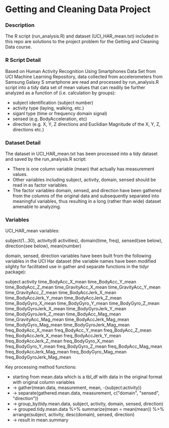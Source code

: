 
# Getting and Cleaning Data Project
### Description
The R script (run_analysis.R) and dataset (UCI_HAR_mean.txt) included in this repo are solutions to the project problem for the Getting and Cleaning Data course.

### R Script Detail
Based on Human Activity Recognition Using Smartphones Data Set from UCI Machine Learning Repository, data collected from accelerometers from Samsung Galaxy S smartphone are read and processed by run_analysis.R script into a tidy data set of mean values that can readily be further analyzed as a function of (i.e. calculation by groups):

* subject identification (subject number)
* activity type (laying, walking, etc.)
* siganl type (time or frequency domain signal)
* sensed (e.g. BodyAcceleration, etc)
* direction (e.g. X, Y, Z directions and Euclidian Magnitude of the X, Y, Z, directions etc.)

### Dataset Detail
The dataset in UCI_HAR_mean.txt has been processed into a tidy dataset and saved by the run_analysis.R script:

* There is one column variable (mean) that actually has measurement values.
* Other variables including subject, activity, domain, sensed should be read in as factor variables.
* The factor variables domain, sensed, and direction have been gathered from the columns of the original data and subsequently separated into meaningful variables, thus resulting in a long (rather than wide) dataset amenable to analyzing.

### Variables

UCI_HAR_mean variables:

subject(1...30), activity(6 activities), domain(time, freq), sensed(see below), direction(see below), mean(number)

domain, sensed, direction variables have been built from the following variables in the UCI Har dataset (the variable names have been modified silghty for facilitated use in gather and separate functions in the tidyr package):

subject
activity
time_BodyAcc_X_mean
time_BodyAcc_Y_mean
time_BodyAcc_Z_mean
time_GravityAcc_X_mean
time_GravityAcc_Y_mean
time_GravityAcc_Z_mean
time_BodyAccJerk_X_mean
time_BodyAccJerk_Y_mean
time_BodyAccJerk_Z_mean
time_BodyGyro_X_mean
time_BodyGyro_Y_mean
time_BodyGyro_Z_mean
time_BodyGyroJerk_X_mean
time_BodyGyroJerk_Y_mean
time_BodyGyroJerk_Z_mean
time_BodyAcc_Mag_mean
time_GravityAcc_Mag_mean
time_BodyAccJerk_Mag_mean
time_BodyGyro_Mag_mean
time_BodyGyroJerk_Mag_mean
freq_BodyAcc_X_mean
freq_BodyAcc_Y_mean
freq_BodyAcc_Z_mean
freq_BodyAccJerk_X_mean
freq_BodyAccJerk_Y_mean
freq_BodyAccJerk_Z_mean
freq_BodyGyro_X_mean
freq_BodyGyro_Y_mean
freq_BodyGyro_Z_mean
freq_BodyAcc_Mag_mean
freq_BodyAccJerk_Mag_mean
freq_BodyGyro_Mag_mean
freq_BodyGyroJerk_Mag_mean

Key processing method functions:
* starting from mean.data which is a tbl_df with data in the original format with original column variables
* -> gather(mean.data, measurement, mean, -(subject:activity))
* -> separate(gathered.mean.data, measurement, c("domain", "sensed", "direction"))
* -> group_by(tidy.mean.data, subject, activity, domain, sensed, direction)
* -> grouped.tidy.mean.data %>%
     summarize(mean = mean(mean)) %>%
     arrange(subject, activity, desc(domain), sensed, direction)
* -> result in mean.summary
